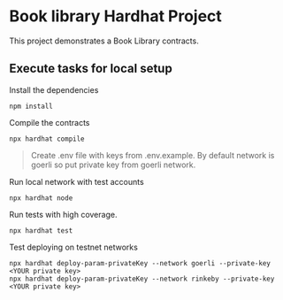 # Book library Hardhat Project

This project demonstrates a Book Library contracts. 

## Execute tasks for local setup

Install the dependencies

```shell
npm install
```

Compile the contracts
```shell
npx hardhat compile
```

> Create .env file with keys from .env.example. By default network is goerli so put private key from goerli network.

Run local network with test accounts
```shell
npx hardhat node
```

Run tests with high coverage. 
```shell
npx hardhat test
```

Test deploying on testnet networks
```shell
npx hardhat deploy-param-privateKey --network goerli --private-key <YOUR private key>
npx hardhat deploy-param-privateKey --network rinkeby --private-key <YOUR private key>
```